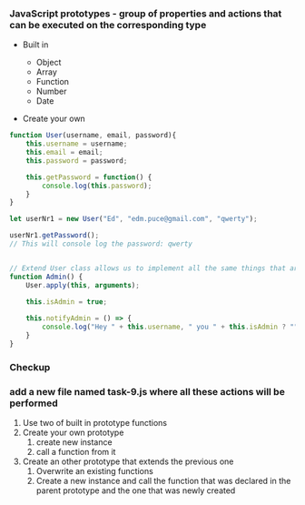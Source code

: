 ### JavaScript prototypes - group of properties and actions that can be executed on the corresponding type

* Built in
  * Object
  * Array
  * Function
  * Number
  * Date

* Create your own
```JavaScript
function User(username, email, password){
    this.username = username;
    this.email = email;
    this.password = password;

    this.getPassword = function() {
        console.log(this.password);
    }
}

let userNr1 = new User("Ed", "edm.puce@gmail.com", "qwerty");

userNr1.getPassword();
// This will console log the password: qwerty


// Extend User class allows us to implement all the same things that are there
function Admin() {
    User.apply(this, arguments);

    this.isAdmin = true;
    
    this.notifyAdmin = () => {
        console.log("Hey " + this.username, " you " + this.isAdmin ? "" : "don't " + "have admin tights");
    }
}
```

### Checkup

### add a new file named task-9.js where all these actions will be performed

1. Use two of built in prototype functions
2. Create your own prototype
    1. create new instance
    2. call a function from it
3. Create an other prototype that extends the previous one
    1. Overwrite an existing functions
    2. Create a new instance and call the function that was declared in the parent prototype and the one that was newly created
